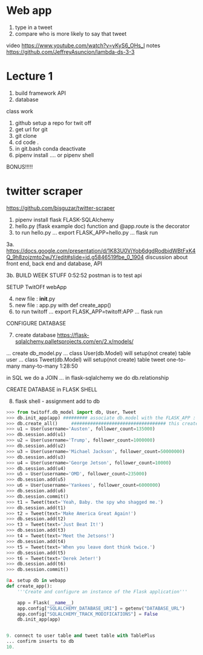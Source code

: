 # Web app
1. type in a tweet
2. compare who is more likely to say that tweet


video https://www.youtube.com/watch?v=yKyS6_OHs_I
notes https://github.com/JeffreyAsuncion/lambda-ds-3-3
# Lecture 1       
1. build framework API
2. database

class work

1. github setup a repo for twit off
2. get url for git
3. git clone <repo>
4. cd <repo> code .
5. in git.bash 
conda deactivate
6. pipenv install .... or pipenv shell

BONUS!!!!!
# twitter scraper
https://github.com/bisguzar/twitter-scraper

1. pipenv install flask FLASK-SQLAlchemy
2. hello.py (flask example doc) function and @app.route is the decorator
3. to run hello.py
... export FLASK_APP=hello.py
... flask run

3a. https://docs.google.com/presentation/d/1K83U0VjYob6dgdRodbidWBtFxK4Q_9h8zojzmto2wJY/edit#slide=id.g5846519fbe_0_1904
    discussion about front end, back end and database, API

3b. BUILD WEEK STUFF 0:52:52
    postman is to test api


SETUP TwitOFf webApp

4. new file : __init__.py
5. new file : app.py with def create_app()
6. to run twitoff
... export FLASK_APP=twitoff:APP
... flask run


CONFIGURE DATABASE 

7. create database https://flask-sqlalchemy.palletsprojects.com/en/2.x/models/

... create db_model.py
... class User(db.Model) will setup(not create) table user
... class Tweet(db.Model) will setup(not create) table tweet
one-to-many
many-to-many 1:28:50

in SQL we do a JOIN 
... in flask-sqlalchemy we do db.relationship


CREATE DATABASE in FLASK SHELL

8. flask shell - assignment add to db
```py
>>> from twitoff.db_model import db, User, Tweet
>>> db.init_app(app) ######### associate db.model with the FLASK_APP : this is also in create_app
>>> db.create_all()     ################################### this creates the db
>>> u1 = User(username='Austen', follower_count=135000)
>>> db.session.add(u1)
>>> u2 = User(username='Trump', follower_count=1000000)
>>> db.session.add(u2)
>>> u3 = User(username='Michael Jackson', follower_count=50000000)
>>> db.session.add(u3)
>>> u4 = User(username='George Jetson', follower_count=10000)
>>> db.session.add(u4)
>>> u5 = User(username='OMD', follower_count=235000)
>>> db.session.add(u5)
>>> u6 = User(username='Yankees', follower_count=6000000)
>>> db.session.add(u6)
>>> db.session.commit()
>>> t1 = Tweet(text='Yeah, Baby. the spy who shagged me.')
>>> db.session.add(t1)
>>> t2 = Tweet(text='Make America Great Again!')
>>> db.session.add(t2)
>>> t3 = Tweet(text='Just Beat It!')
>>> db.session.add(t3)
>>> t4 = Tweet(text='Meet the Jetsons!')
>>> db.session.add(t4)
>>> t5 = Tweet(text='When you leave dont think twice.')
>>> db.session.add(t5)
>>> t6 = Tweet(text='Derek Jeter!')
>>> db.session.add(t6)
>>> db.session.commit()

8a. setup db in webapp
def create_app():
    '''Create and configure an instance of the Flask application'''

    app = Flask(__name__)
    app.config["SQLALCHEMY_DATABASE_URI"] = getenv("DATABASE_URL")
    app.config["SQLALCHEMY_TRACK_MODIFICATIONS"] = False
    db.init_app(app)


9. connect to user table and tweet table with TablePlus
... confirm inserts to db
10. 






